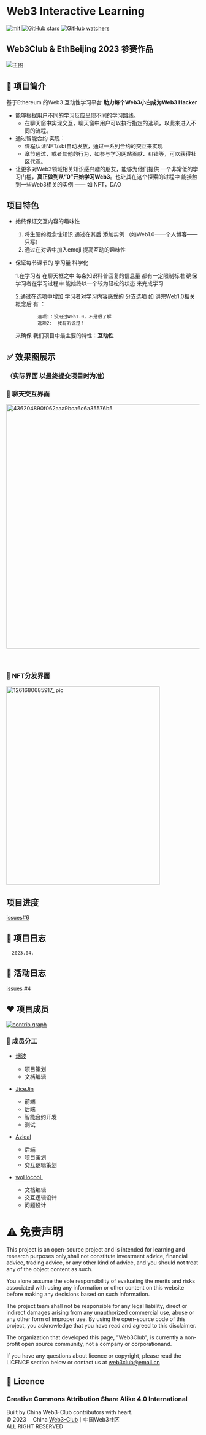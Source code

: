 # Web3 Interactive Learning

[![mit](https://img.shields.io/github/license/Web3-Club/Web3-Interactive-Learning?style=flat-square)](https://github.com/Web3-Club/Web3-Interactive-Learning/) [![GitHub stars](https://img.shields.io/github/stars/Web3-Club/Web3-Interactive-Learning.svg?style=social&label=Stars)](https://github.com/Web3-Club/Web3-Interactive-Learning) [![GitHub watchers](https://img.shields.io/github/watchers/Web3-Club/Web3-Interactive-Learning.svg?style=social&label=Watch)](https://github.com/Web3-Club/Blockchain-Developer-roadmap_Chinese)


## Web3Club & EthBeijing 2023 参赛作品

<img alt="主图" src="https://user-images.githubusercontent.com/76860915/229789325-103fd1d1-def6-4c96-88fa-46fb8f4b5762.png"/>


## 🔖 项目简介

基于Ethereum 的Web3 互动性学习平台 **助力每个Web3小白成为Web3 Hacker**

  - 能够根据用户不同的学习反应呈现不同的学习路线。
    - 在聊天窗中实现交互，聊天窗中用户可以执行指定的选项，以此来进入不同的流程。
  - 通过智能合约 实现：
    - 课程认证NFT/sbt自动发放，通过一系列合约的交互来实现
    - 章节通过，或者其他的行为，如参与学习网站贡献、纠错等，可以获得社区代币。
  - 让更多对Web3领域相关知识感兴趣的朋友，能够为他们提供 一个非常低的学习门槛，**真正做到从“0”开始学习Web3**。也让其在这个探索的过程中 能接触到一些Web3相关的实例 —— 如 NFT，DAO 
  
## 项目特色

- 始终保证交互内容的趣味性

  1. 将生硬的概念性知识 通过在其后 添加实例
  （如Web1.0——个人博客——只写）
  2. 通过在对话中加入emoji 提高互动的趣味性
  
- 保证每节课节的 学习量 科学化

  1.在学习者 在聊天框之中 每条知识科普回复的信息量 都有一定限制标准 
           确保学习者在学习过程中 能始终以一个较为轻松的状态 来完成学习 
           
  2.通过在选项中增加 学习者对学习内容感受的 分支选项 
          如 讲完Web1.0相关概念后 有 ：

              选项1：没用过Web1.0，不是很了解
              选项2:  我有听说过！                  

   来确保 我们项目中最主要的特性：**互动性**

  
## ✅ 效果图展示
### **（实际界面 以最终提交项目时为准）**

### 💬 聊天交互界面

<img width="638" alt="436204890f062aaa9bca6c6a35576b5" src="https://user-images.githubusercontent.com/111333575/230032972-9314febc-e317-4d2f-b4a2-23e2e3c5d51a.png">

<br>
<br>
<br>

### 🌆 NFT分发界面

<img alt="1261680685917_ pic" height="518" src="https://user-images.githubusercontent.com/76860915/230056557-88d14e30-cb2b-44d3-b036-f12b725eea86.jpg" width="400"/>


## 项目进度
[issues#6](https://github.com/Web3-Club/Web3-Interactive-Learning/issues/6)

##  📅 项目日志
      
      2023.04.

##  📅 活动日志
[issues #4](https://github.com/Web3-Club/Web3-Interactive-Learning/issues/4)

      
    

## ❤️ 项目成员
[![contrib graph](https://contrib.rocks/image?repo=Web3-Club/Web3-Interactive-Learning)](https://github.com/Web3-Club/Web3-Interactive-Learning/graphs/contributors)

### 🔨 成员分工

- [烟波](https://github.com/yanboishere)
  
  - 项目策划
  - 文档编辑
 
- [JiceJin](https://github.com/JiceJin)
  
  - 前端
  - 后端
  - 智能合约开发
  - 测试

- [Azleal](https://github.com/Azleal)
  
  - 后端 
  - 项目策划
  - 交互逻辑策划

- [woHocooL](https://github.com/woHocooL)
 
  - 文档编辑 
  - 交互逻辑设计 
  - 问题设计 

# ⚠️  免责声明
This project is an open-source project and is intended for learning and research purposes only,shall not constitute investment advice, financial advice, trading advice, or any other kind of advice, and you should not treat any of the object content as such.

You alone assume the sole responsibility of evaluating the merits and risks associated with using any information or other content on this website before making any decisions based on such information.

The project team shall not be responsible for any legal liability, direct or indirect damages arising from any unauthorized commercial use, abuse or any other form of improper use. By using the open-source code of this project, you acknowledge that you have read and agreed to this disclaimer. 

The organization that developed this page, "Web3Club", is currently a non-profit open source community, not a company or corporationand.

If you have any questions about licence or copyright, please read the LICENCE section below or contact us at web3club@email.cn

## 📖 Licence

### Creative Commons Attribution Share Alike 4.0 International

Built by China Web3-Club contributors with heart.<br>
© 2023  China [Web3-Club](https://github.com/Web3-Club)｜中国Web3社区 <br>
ALL RIGHT RESERVED
